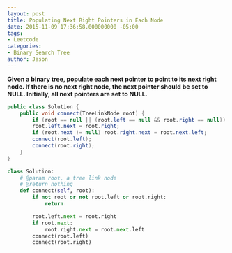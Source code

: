```yaml
---
layout: post
title: Populating Next Right Pointers in Each Node
date: 2015-11-09 17:36:58.000000000 -05:00
tags:
- Leetcode
categories:
- Binary Search Tree
author: Jason
---
```

**Given a binary tree, populate each next pointer to point to its next right node. If there is no next right node, the next pointer should be set to NULL. Initially, all next pointers are set to NULL.**


``` java
public class Solution {
    public void connect(TreeLinkNode root) {
        if (root == null || (root.left == null && root.right == null)) return;
        root.left.next = root.right;
        if (root.next != null) root.right.next = root.next.left;
        connect(root.left);
        connect(root.right);
    }
}
```

``` python
class Solution:
    # @param root, a tree link node
    # @return nothing
    def connect(self, root):
        if not root or not root.left or root.right:
            return

        root.left.next = root.right
        if root.next:
            root.right.next = root.next.left
        connect(root.left)
        connect(root.right)
```
